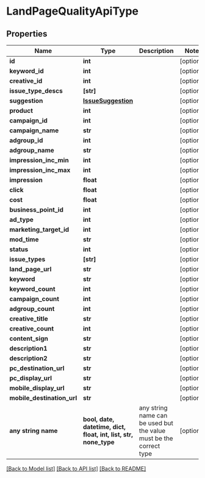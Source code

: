 # LandPageQualityApiType


## Properties
Name | Type | Description | Notes
------------ | ------------- | ------------- | -------------
**id** | **int** |  | [optional] 
**keyword_id** | **int** |  | [optional] 
**creative_id** | **int** |  | [optional] 
**issue_type_descs** | **[str]** |  | [optional] 
**suggestion** | [**IssueSuggestion**](IssueSuggestion.md) |  | [optional] 
**product** | **int** |  | [optional] 
**campaign_id** | **int** |  | [optional] 
**campaign_name** | **str** |  | [optional] 
**adgroup_id** | **int** |  | [optional] 
**adgroup_name** | **str** |  | [optional] 
**impression_inc_min** | **int** |  | [optional] 
**impression_inc_max** | **int** |  | [optional] 
**impression** | **float** |  | [optional] 
**click** | **float** |  | [optional] 
**cost** | **float** |  | [optional] 
**business_point_id** | **int** |  | [optional] 
**ad_type** | **int** |  | [optional] 
**marketing_target_id** | **int** |  | [optional] 
**mod_time** | **str** |  | [optional] 
**status** | **int** |  | [optional] 
**issue_types** | **[str]** |  | [optional] 
**land_page_url** | **str** |  | [optional] 
**keyword** | **str** |  | [optional] 
**keyword_count** | **int** |  | [optional] 
**campaign_count** | **int** |  | [optional] 
**adgroup_count** | **int** |  | [optional] 
**creative_title** | **str** |  | [optional] 
**creative_count** | **int** |  | [optional] 
**content_sign** | **str** |  | [optional] 
**description1** | **str** |  | [optional] 
**description2** | **str** |  | [optional] 
**pc_destination_url** | **str** |  | [optional] 
**pc_display_url** | **str** |  | [optional] 
**mobile_display_url** | **str** |  | [optional] 
**mobile_destination_url** | **str** |  | [optional] 
**any string name** | **bool, date, datetime, dict, float, int, list, str, none_type** | any string name can be used but the value must be the correct type | [optional]

[[Back to Model list]](../README.md#documentation-for-models) [[Back to API list]](../README.md#documentation-for-api-endpoints) [[Back to README]](../README.md)


